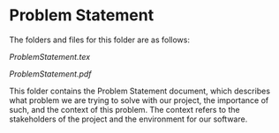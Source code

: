 # Problem Statement

The folders and files for this folder are as follows:

_ProblemStatement.tex_

_ProblemStatement.pdf_

This folder contains the Problem Statement document, which describes what problem we are trying to solve with our project, the importance of such, and the context of this problem. The context refers to the stakeholders of the project and the environment for our software.
